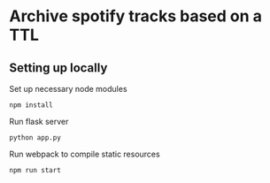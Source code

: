 # Archive spotify tracks based on a TTL

## Setting up locally
Set up necessary node modules
```
npm install
```

Run flask server
```
python app.py
```

Run webpack to compile static resources
```
npm run start
```